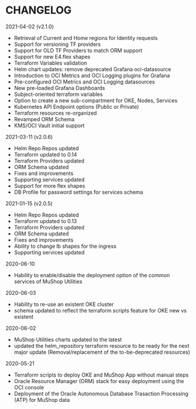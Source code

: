 # CHANGELOG

2021-04-02 (v2.1.0)

- Retrieval of Current and Home regions for Identity requests
- Support for versioning TF providers
- Support for OLD TF Providers to match ORM support
- Support for new E4.flex shapes
- Terraform Variables validation
- Helm chart updates: remove deprecated Grafana oci-datasource
- Introduction to OCI Metrics and OCI Logging plugins for Grafana
- Pre-configured OCI Metrics and OCI Logging datasources
- New pre-loaded Grafana Dashboards
- Subject-oriented terraform variables
- Option to create a new sub-compartment for OKE, Nodes, Services
- Kubernetes API Endpoint options (Public or Private)
- Terraform resources re-organized
- Revamped ORM Schema
- KMS/OCI Vault initial support

2021-03-11 (v2.0.6)

- Helm Repo Repos updated
- Terraform updated to 0.14
- Terraform Providers updated
- ORM Schema updated
- Fixes and improvements
- Supporting services updated
- Support for more flex shapes
- DB Profile for password settings for services schema

2021-01-15 (v2.0.5)

- Helm Repo Repos updated
- Terraform updated to 0.13
- Terraform Providers updated
- ORM Schema updated
- Fixes and improvements
- Ability to change lb shapes for the ingress
- Supporting services updated

2020-06-10

- Hability to enable/disable the deployment option of the common services of MuShop Utilities

2020-06-03

- Hability to re-use an existent OKE cluster
- schema updated to reflect the terraform scripts feature for OKE new vs existent

2020-06-02

- MuShop Utilities charts updated to the latest
- updated the helm_repository terraform resource to be ready for the next major update (Removal/replacement of the to-be-deprecated resources)

2020-05-21

- Terraform scripts to deploy OKE and MuShop App without manual steps
- Oracle Resource Manager (ORM) stack for easy deployment using the OCI console
- Deployment of the Oracle Autonomous Database Trasaction Processing (ATP) for MuShop data
